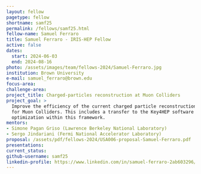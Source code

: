 ```yaml
---
layout: fellow
pagetype: fellow
shortname: samf25
permalink: /fellows/samf25.html
fellow-name: Samuel Ferraro
title: Samuel Ferraro - IRIS-HEP Fellow
active: false
dates:
  start: 2024-06-03
  end: 2024-08-16
photo: /assets/images/team/fellows-2024/Samuel-Ferraro.jpg
institution: Brown University
e-mail: samuel_ferraro@brown.edu
focus-area:
challenge-area:
project_title: Charged-particles reconstruction at Muon Colliders
project_goal: >
  Improve the efficiency of the current charged particle reconstruction algorithms
  for Muon Colliders. This includes a transfer to the Key4HEP software framework and
  optimization within this framework.
mentors:
- Simone Pagan Griso (Lawrence Berkeley National Laboratory)
- Sergo Jindariani (Fermi National Accelerator Laboratory)
proposal: /assets/pdf/fellows-2024/USA006-proposal-Samuel-Ferraro.pdf
presentations:
current_status:
github-username: samf25
linkedin-profile: https://www.linkedin.com/in/samuel-ferraro-2ab603296/
---
```

